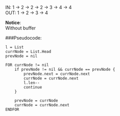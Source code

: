 IN: 1 -> 2 -> 2 -> 2 -> 3 -> 4 -> 4  
OUT: 1 -> 2 -> 3 -> 4

**Notice**:  
Without buffer

###Pseudocode:
```
l = List
currNode = List.Head
prevNode = nil

FOR currNode != nil    
    if prevNode != nil && currNode == prevNode {
        prevNode.next = currNode.next
        currNode = currNode.next
        l.len--
        continue
    }
    
    prevNode = currNode
    currNode = currNode.next
ENDFOR 
``` 